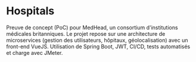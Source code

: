 # Hospitals
Preuve de concept (PoC) pour MedHead, un consortium d'institutions médicales britanniques. Le projet repose sur une architecture de microservices (gestion des utilisateurs, hôpitaux, géolocalisation) avec un front-end VueJS. Utilisation de Spring Boot, JWT, CI/CD, tests automatisés et charge avec JMeter.